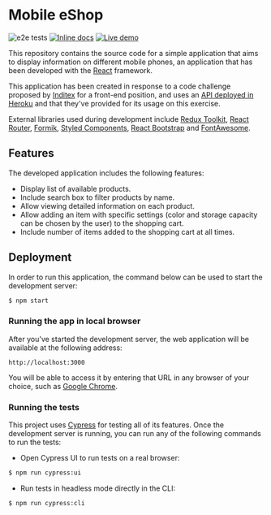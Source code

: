 # Mobile eShop

![e2e tests](https://github.com/LonelyPrincess/react-inditex-phone-app/actions/workflows/cypress.yml/badge.svg) [![Inline docs](http://inch-ci.org/github/LonelyPrincess/react-inditex-phone-app.svg?branch=master)](http://inch-ci.org/github/LonelyPrincess/react-inditex-phone-app) [![Live demo](https://github.com/LonelyPrincess/react-inditex-phone-app/actions/workflows/deploy.yml/badge.svg)](https://lonelyprincess.github.io/react-inditex-phone-app)

This repository contains the source code for a simple application that aims to display information on different mobile phones, an application that has been developed with the [React](https://reactjs.org/) framework.

This application has been created in response to a code challenge proposed by [Inditex](http://www.inditex.es/) for a front-end position, and uses an [API deployed in Heroku](https://front-test-api.herokuapp.com/) and that they've provided for its usage on this exercise.

External libraries used during development include [Redux Toolkit](https://redux-toolkit.js.org/), [React Router](https://reactrouter.com/), [Formik](https://formik.org/), [Styled Components](https://styled-components.com/), [React Bootstrap](https://react-bootstrap.github.io/) and [FontAwesome](https://fontawesome.com/).

## Features

The developed application includes the following features:

- Display list of available products.
- Include search box to filter products by name.
- Allow viewing detailed information on each product.
- Allow adding an item with specific settings (color and storage capacity can be chosen by the user) to the shopping cart.
- Include number of items added to the shopping cart at all times.

## Deployment

In order to run this application, the command below can be used to start the development server:

```bash
$ npm start
```

### Running the app in local browser

After you've started the development server, the web application will be available at the following address:

```
http://localhost:3000
```

You will be able to access it by entering that URL in any browser of your choice, such as [Google Chrome](https://www.google.com/chrome/).

### Running the tests

This project uses [Cypress](https://www.cypress.io/) for testing all of its features. Once the development server is running, you can run any of the following commands to run the tests:

- Open Cypress UI to run tests on a real browser:
```bash
$ npm run cypress:ui
```

- Run tests in headless mode directly in the CLI:
```bash
$ npm run cypress:cli
```
